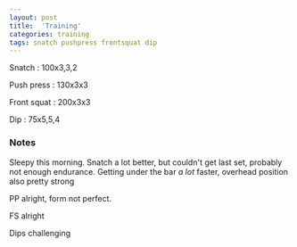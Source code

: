 ```yaml
---
layout: post
title:  'Training'
categories: training
tags: snatch pushpress frontsquat dip
---
```


Snatch :   100x3,3,2

Push press  : 130x3x3

Front squat   :   200x3x3

Dip      :   75x5,5,4

### Notes

Sleepy this morning. Snatch a lot better, but couldn't get last set, probably not enough endurance. Getting under the bar _a lot_ faster, overhead position also pretty strong

PP alright, form not perfect.

FS alright

Dips challenging

